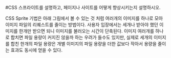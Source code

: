 #CSS 스프라이트를 설명하고, 페이지나 사이트를 어떻게 향상시키는지 설명하시오.


CSS Sprite 기법은 아래 그림에서 볼 수 있는 것 처럼 여러개의 이미지를 하나로 모아 이미지 파일의 리퀘스트를 줄이는 방법이다. 
사용자 입장에서는 세개나 받아야 했던 이미지를 한개만 받으면 되니 이미지를 불러오는 시간이 단축된다. 
이미지 여러개를 하나로 합치면 파일 용량이 커지진 않을까 하는 우려가 들수도 있지만, 
실제로 세개의 이미지를 합친 한개의 파일 용량은 개별 이미지의 파일 용량을 더한 값보다 작아서 용량을 줄이는 효과도 동시에 얻을 수 있다.
